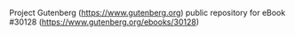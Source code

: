 Project Gutenberg (https://www.gutenberg.org) public repository for eBook #30128 (https://www.gutenberg.org/ebooks/30128)
